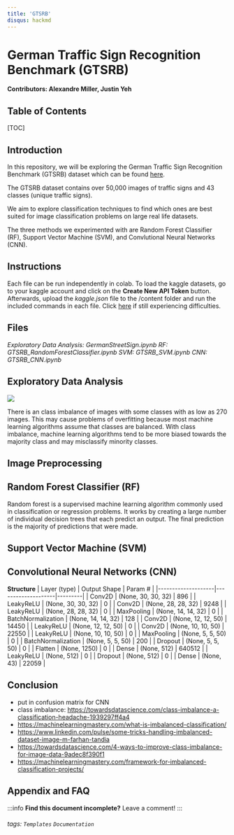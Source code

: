 ```yaml
---
title: 'GTSRB'
disqus: hackmd
---
```


German Traffic Sign Recognition Benchmark (GTSRB)
===
**Contributors: Alexandre Miller, Justin Yeh**
## Table of Contents

[TOC]

## Introduction

In this repository, we will be exploring the German Traffic Sign Recognition Benchmark (GTSRB) dataset which can be found [here](https://www.kaggle.com/datasets/meowmeowmeowmeowmeow/gtsrb-german-traffic-sign).

The GTSRB dataset contains over 50,000 images of traffic signs and 43 classes (unique traffic signs).

We aim to explore classification techniques to find which ones are best suited for image classification problems on large real life datasets.

The three methods we experimented with are Random Forest Classifier (RF), Support Vector Machine (SVM), and Convlutional Neural Networks (CNN).

Instructions
---
Each file can be run independently in colab. To load the kaggle datasets, go to your kaggle account and click on the **Create New API Token** button. Afterwards, upload the *kaggle.json* file to the /content folder and run the included commands in each file. Click [here](https://www.kaggle.com/general/74235) if still experiencing difficulties.

Files
---
*Exploratory Data Analysis: GermanStreetSign.ipynb*
*RF: GTSRB_RandomForestClassifier.ipynb*
*SVM: GTSRB_SVM.ipynb*
*CNN: GTSRB_CNN.ipynb*


Exploratory Data Analysis
---
![](https://i.imgur.com/HWXalUa.png)

There is an class imbalance of images with some classes with as low as 270 images. This may cause problems of overfitting because most machine learning algorithms assume that classes are balanced. With class imbalance, machine learning algorithms tend to be more biased towards the majority class and may misclassify minority classes. 

Image Preprocessing
---



Random Forest Classifier (RF)
---
Random forest is a supervised machine learning algorithm commonly used in classification or regression problems. It works by creating a large number of individual decision trees that each predict an output. The final prediction is the majority of predictions that were made. 


Support Vector Machine (SVM)
---

Convolutional Neural Networks (CNN)
---

**Structure**
| Layer (type)       | Output Shape       | Param # |
|--------------------|--------------------|---------|
| Conv2D             | (None, 30, 30, 32) | 896     |
| LeakyReLU          | (None, 30, 30, 32) | 0       |
| Conv2D             | (None, 28, 28, 32) | 9248    |
| LeakyReLU          | (None, 28, 28, 32) | 0       |
| MaxPooling         | (None, 14, 14, 32) | 0       |
| BatchNormalization | (None, 14, 14, 32) | 128     |
| Conv2D             | (None, 12, 12, 50) | 14450   |
| LeakyReLU          | (None, 12, 12, 50) | 0       |
| Conv2D             | (None, 10, 10, 50) | 22550   |
| LeakyReLU          | (None, 10, 10, 50) | 0       |
| MaxPooling         | (None, 5, 5, 50)   | 0       |
| BatchNormalization | (None, 5, 5, 50)   | 200     |
| Dropout            | (None, 5, 5, 50)   | 0       |
| Flatten            | (None, 1250)       | 0       |
| Dense              | (None, 512)        | 640512  |
| LeakyReLU          | (None, 512)        | 0       |
| Dropout            | (None, 512)        | 0       |
| Dense              | (None, 43)         | 22059   |



Conclusion
---

- put in confusion matrix for CNN
- class imbalance: https://towardsdatascience.com/class-imbalance-a-classification-headache-1939297ff4a4
- https://machinelearningmastery.com/what-is-imbalanced-classification/
- https://www.linkedin.com/pulse/some-tricks-handling-imbalanced-dataset-image-m-farhan-tandia
- https://towardsdatascience.com/4-ways-to-improve-class-imbalance-for-image-data-9adec8f390f1
- https://machinelearningmastery.com/framework-for-imbalanced-classification-projects/

## Appendix and FAQ

:::info
**Find this document incomplete?** Leave a comment!
:::

###### tags: `Templates` `Documentation`
